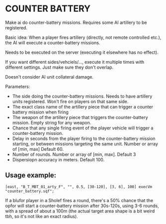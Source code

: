 # COUNTER BATTERY #

Make ai do counter-battery missions. Requires some AI artillery to be registered.

Basic idea: When a player fires artillery (directly, not remote controlled etc.), the AI will execute a counter-battery missions.

Needs to be executed on the server (executing it elsewhere has no effect).

If you want different sides/vehciels/..., execute it multiple times with different settings. Just make sure they don't overlap.

Doesn't consider AI unit collateral damage.

Parameters:

- The side doing the counter-battery missions. Needs to have artillery units registered. Won't fire on players on that same side.
- The exact class name of the artillery piece that can trigger a counter battery mission when firing
- The weapon of the artillery piece that triggers the counter-battery mission. Empty string for any weapon.
- Chance that any single firing event of the player vehicle will trigger a counter-battery mission.
- Delay in seconds from the player firing to the counter-battery mission starting, or between missions targeting the same unit. Number or array of [min, max] Default 60.
- Number of rounds. Number or array of [min, max]. Default 3
- Dispersiopn accuracy in meters. Default 100.

## Usage example: ##

 `[east, "B_T_MBT_01_arty_F", "", 0.5, [30-120], [3, 6], 100] execVm "counter_battery.sqf";`

If a blufor player in a Sholef fires a round, there's a 50% chance that the opfor will start a counter-battery mission after 30s-120s, using 3-6 rounds, with a spread of about a 100m (the actual target area shape is a bit weird tbh, so it's not like an exact radius).
